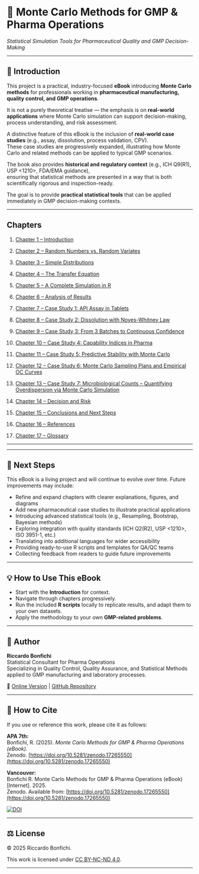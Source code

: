 # 📘 Monte Carlo Methods for GMP & Pharma Operations  
_Statistical Simulation Tools for Pharmaceutical Quality and GMP Decision-Making_

---

## 📖 Introduction
This project is a practical, industry-focused **eBook** introducing **Monte Carlo methods** for professionals working in **pharmaceutical manufacturing, quality control, and GMP operations**.  

It is not a purely theoretical treatise — the emphasis is on **real-world applications** where Monte Carlo simulation can support decision-making, process understanding, and risk assessment.  

A distinctive feature of this eBook is the inclusion of **real-world case studies** (e.g., assay, dissolution, process validation, CPV).  
These case studies are progressively expanded, illustrating how Monte Carlo and related methods can be applied to typical GMP scenarios.  

The book also provides **historical and regulatory context** (e.g., ICH Q9(R1), USP <1210>, FDA/EMA guidance),  
ensuring that statistical methods are presented in a way that is both scientifically rigorous and inspection-ready.  

The goal is to provide **practical statistical tools** that can be applied immediately in GMP decision-making contexts.

---

## Chapters

1. [Chapter 1 – Introduction](chapters/chapter01_intro.md)

2. [Chapter 2 – Random Numbers vs. Random Variates](chapters/chapter02_random-variates.md)

3. [Chapter 3 – Simple Distributions](chapters/chapter03_distributions.md)

4. [Chapter 4 – The Transfer Equation](chapters/chapter04_transfer-equation.md)

5. [Chapter 5 – A Complete Simulation in R](chapters/chapter05_full-simulation.md)

6. [Chapter 6 – Analysis of Results](chapters/chapter06_analysis.md)

7. [Chapter 7 – Case Study 1: API Assay in Tablets](chapters/chapter07_case-pharma.md)

8. [Chapter 8 – Case Study 2: Dissolution with Noyes-Whitney Law](chapters/chapter08_case-study2.md)

9. [Chapter 9 – Case Study 3: From 3 Batches to Continuous Confidence](chapters/chapter09_case-study3.md)

10. [Chapter 10 – Case Study 4: Capability Indices in Pharma](chapters/chapter10_case-study4.md)

11. [Chapter 11 – Case Study 5: Predictive Stability with Monte Carlo](chapters/chapter11_case-study5.md)

12. [Chapter 12 – Case Study 6: Monte Carlo Sampling Plans and Empirical OC Curves](chapters/chapter12_case-study6.md)

13. [Chapter 13 – Case Study 7: Microbiological Counts – Quantifying Overdispersion via Monte Carlo Simulation](chapters/chapter13_case-study7.md)

14. [Chapter 14 – Decision and Risk](chapters/chapter14_decision-risk.md)

15. [Chapter 15 – Conclusions and Next Steps](chapters/chapter15_conclusions-nextsteps.md)

16. [Chapter 16 – References](chapters/chapter16_references.md)

17. [Chapter 17 – Glossary](chapters/chapter17_glossary.md)

---









---
## 🚀 Next Steps

This eBook is a living project and will continue to evolve over time.
Future improvements may include:
- Refine and expand chapters with clearer explanations, figures, and diagrams
- Add new pharmaceutical case studies to illustrate practical applications
- Introducing advanced statistical tools (e.g., Resampling, Bootstrap, Bayesian methods)
- Exploring integration with quality standards (ICH Q2(R2), USP <1210>, ISO 3951-1, etc.)
- Translating into additional languages for wider accessibility
- Providing ready-to-use R scripts and templates for QA/QC teams
- Collecting feedback from readers to guide future improvements

---

## 💡 How to Use This eBook
- Start with the **Introduction** for context.  
- Navigate through chapters progressively.  
- Run the included **R scripts** locally to replicate results, and adapt them to your own datasets.  
- Apply the methodology to your own **GMP-related problems**.  

---

## 👤 Author
**Riccardo Bonfichi**  
Statistical Consultant for Pharma Operations  
Specializing in Quality Control, Quality Assurance, and Statistical Methods applied to GMP manufacturing and laboratory processes.  

📌 [Online Version](https://rbonfichi.github.io/monte-carlo-gmp-pharma/) | [GitHub Repository](https://github.com/rbonfichi/monte-carlo-gmp-pharma)

---

## 📖 How to Cite

If you use or reference this work, please cite it as follows:

**APA 7th:**  
Bonfichi, R. (2025). *Monte Carlo Methods for GMP & Pharma Operations (eBook).*  
Zenodo. [https://doi.org/10.5281/zenodo.17265550](https://doi.org/10.5281/zenodo.17265550)

**Vancouver:**  
Bonfichi R. Monte Carlo Methods for GMP & Pharma Operations (eBook) [Internet]. 2025.  
Zenodo. Available from: [https://doi.org/10.5281/zenodo.17265550](https://doi.org/10.5281/zenodo.17265550)

[![DOI](https://zenodo.org/badge/DOI/10.5281/zenodo.17265550.svg)](https://doi.org/10.5281/zenodo.17265550)

---

## ⚖️ License
© 2025 Riccardo Bonfichi.  

This work is licensed under [CC BY-NC-ND 4.0](https://creativecommons.org/licenses/by-nc-nd/4.0/).

---
